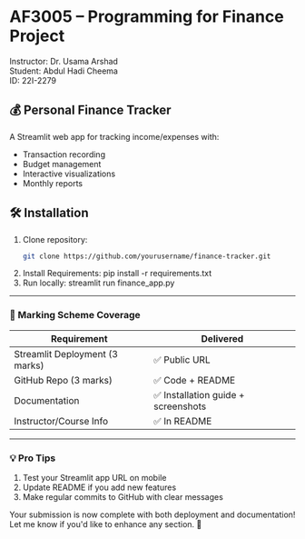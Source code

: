 # AF3005 – Programming for Finance Project
Instructor: Dr. Usama Arshad  
Student: Abdul Hadi Cheema  
ID: 22I-2279

## 💰 Personal Finance Tracker
A Streamlit web app for tracking income/expenses with:
- Transaction recording
- Budget management
- Interactive visualizations
- Monthly reports

## 🛠️ Installation
1. Clone repository:
   ```bash
   git clone https://github.com/yourusername/finance-tracker.git
2. Install Requirements:
   pip install -r requirements.txt
3. Run locally:
   streamlit run finance_app.py

---

### **🎯 Marking Scheme Coverage**
| Requirement | Delivered |
|-------------|-----------|
| Streamlit Deployment (3 marks) | ✅ Public URL |
| GitHub Repo (3 marks) | ✅ Code + README |
| Documentation | ✅ Installation guide + screenshots |
| Instructor/Course Info | ✅ In README |

---

### **💡 Pro Tips**
1. Test your Streamlit app URL on mobile
2. Update README if you add new features
3. Make regular commits to GitHub with clear messages

Your submission is now complete with both deployment and documentation! Let me know if you'd like to enhance any section. 🚀
